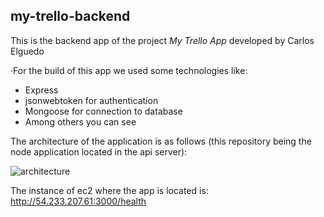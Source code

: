 ## my-trello-backend

This is the backend app of the project *My Trello App* developed by Carlos Elguedo

·For the build of this app we used some technologies like:

- Express
- jsonwebtoken for authentication
- Mongoose for connection to database
- Among others you can see

The architecture of the application is as follows (this repository being the node application located in the api server):

![architecture](https://i.ibb.co/NsPxxnn/My-Trello-App-caep-1.png)

The instance of ec2 where the app is located is: http://54.233.207.61:3000/health
